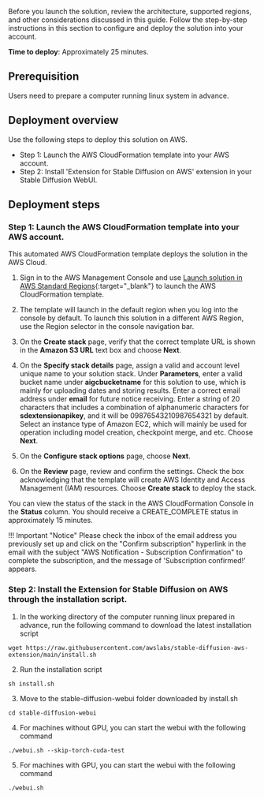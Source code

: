 Before you launch the solution, review the architecture, supported regions, and other considerations discussed in this guide. Follow the step-by-step instructions in this section to configure and deploy the solution into your account.

**Time to deploy**: Approximately 25 minutes.

## Prerequisition
Users need to prepare a computer running linux system in advance.


## Deployment overview

Use the following steps to deploy this solution on AWS. 

- Step 1: Launch the AWS CloudFormation template into your AWS account.
- Step 2: Install 'Extension for Stable Diffusion on AWS' extension in your Stable Diffusion WebUI. 


## Deployment steps

### Step 1: Launch the AWS CloudFormation template into your AWS account.
This automated AWS CloudFormation template deploys the solution in the AWS Cloud.

1. Sign in to the AWS Management Console and use [Launch solution in AWS Standard Regions](https://console.aws.amazon.com/cloudformation/home?#/stacks/create/template?stackName=stable-diffusion-aws&templateURL=https://aws-gcr-solutions.s3.amazonaws.com/stable-diffusion-aws-extension-github-mainline/latest/custom-domain/Stable-diffusion-aws-extension-middleware-stack.template.json){:target="_blank"} to launch the AWS CloudFormation template.   
2. The template will launch in the default region when you log into the console by default. To launch this solution in a different AWS Region, use the Region selector in the console navigation bar.
3. On the **Create stack** page, verify that the correct template URL is shown in the **Amazon S3 URL** text box and choose **Next**.
4. On the **Specify stack details** page, assign a valid and account level unique name to your solution stack. Under **Parameters**, enter a valid bucket name under **aigcbucketname** for this solution to use, which is mainly for uploading dates and storing results. Enter a correct email address under **email** for future notice receiving. Enter a string of 20 characters that includes a combination of alphanumeric characters for **sdextensionapikey**, and it will be 09876543210987654321 by default. Select an instance type of Amazon EC2, which will mainly be used for operation including model creation, checkpoint merge, and etc. Choose **Next**.


5. On the **Configure stack options** page, choose **Next**.
6. On the **Review** page, review and confirm the settings. Check the box acknowledging that the template will create AWS Identity and Access Management (IAM) resources. Choose **Create stack** to deploy the stack.

You can view the status of the stack in the AWS CloudFormation Console in the **Status** column. You should receive a CREATE_COMPLETE status in approximately 15 minutes.

!!! Important "Notice" 
    Please check the inbox of the email address you previously set up and click on the "Confirm subscription" hyperlink in the email with the subject "AWS Notification - Subscription Confirmation" to complete the subscription, and the message of 'Subscription confirmed!' appears.

### Step 2: Install the Extension for Stable Diffusion on AWS through the installation script.
1. In the working directory of the computer running linux prepared in advance, run the following command to download the latest installation script
```
wget https://raw.githubusercontent.com/awslabs/stable-diffusion-aws-extension/main/install.sh
```
2. Run the installation script
```
sh install.sh
```
3. Move to the stable-diffusion-webui folder downloaded by install.sh
```
cd stable-diffusion-webui
```
4. For machines without GPU, you can start the webui with the following command
```
./webui.sh --skip-torch-cuda-test
```
5. For machines with GPU, you can start the webui with the following command
```
./webui.sh
```
<!-- 
### Step 2: Install 'Stable Diffusion AWS Extension' extension in your Stable Diffusion WebUI. 
1. Open the Stable Diffusion WebUI, navigate to the **Extensions** tab - **Install from URL** subtab, and enter the repository address of this solution [https://github.com/awslabs/stable-diffusion-aws-extension.git](https://github.com/awslabs/stable-diffusion-aws-extension.git) in the **URL from extension's git repository** text box. Click **Install**.
2. Navigate to **Installed** subtab, click **Apply and restart UI**. The **Amazon SageMaker** tab will appear in the WebUI, indicating that the extension installation has been completed. -->
<!-- ## Future step
After successful stack creation, you can find relevant information in the **Outputs** tab of AWS CloudFormation. -->

